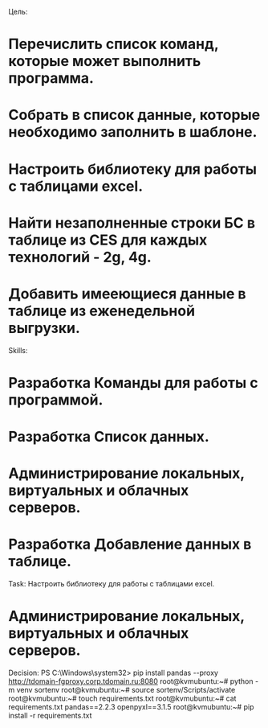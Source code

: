 Цель:
# Перечислить список команд, которые может выполнить программа.
# Собрать в список данные, которые необходимо заполнить в шаблоне.
# Настроить библиотеку для работы с таблицами excel.
# Найти незаполненные строки БС в таблице из CES для каждых технологий - 2g, 4g.
# Добавить имееющиеся данные в таблице из еженедельной выгрузки.
Skills:
# Разработка Команды для работы с программой.
# Разработка Список данных.
# Администрирование локальных, виртуальных и облачных серверов.
# Разработка Добавление данных в таблице.
Task:
Настроить библиотеку для работы с таблицами excel.
# Администрирование локальных, виртуальных и облачных серверов.
Decision:
PS C:\Windows\system32> pip install pandas --proxy http://tdomain-fgproxy.corp.tdomain.ru:8080
root@kvmubuntu:~# python -m venv sortenv
root@kvmubuntu:~# source sortenv/Scripts/activate
root@kvmubuntu:~# touch requirements.txt
root@kvmubuntu:~# cat requirements.txt
pandas==2.2.3
openpyxl==3.1.5 
root@kvmubuntu:~# pip install -r requirements.txt